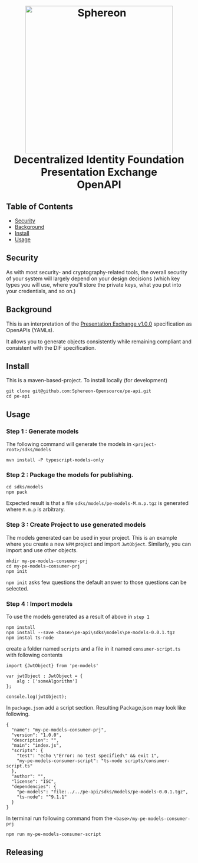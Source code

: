 <h1 align="center">
  <br>
  <a href="https://www.sphereon.com"><img src="https://sphereon.com/content/themes/sphereon/assets/img/logo.svg" alt="Sphereon" width="400"></a>
  <br> Decentralized Identity Foundation 
  <br> Presentation Exchange 
  <br> OpenAPI
  <br>
</h1>

## Table of Contents

- [Security](#security)
- [Background](#background)
- [Install](#install)
- [Usage](#usage)

## Security

As with most security- and cryptography-related tools, the overall security of your system will largely depend on your design decisions (which key types you will use, where you'll store the private keys, what you put into your credentials, and so on.)

## Background

This is an interpretation of the
[Presentation Exchange v1.0.0](https://identity.foundation/presentation-exchange/#submission-requirements)
specification as OpenAPIs (YAMLs). 

It allows you to generate objects consistently while remaining compliant and consistent with the DIF specification.

## Install

This is a maven-based-project. To install locally (for development)

```
git clone git@github.com:Sphereon-Opensource/pe-api.git
cd pe-api
```

## Usage

### Step 1 : Generate models
The following command will generate the models in `<project-root>/sdks/models`
```
mvn install -P typescript-models-only
```


### Step 2 : Package the models for publishing.

```
cd sdks/models
npm pack
```

Expected result is that a file `sdks/models/pe-models-M.m.p.tgz` is generated where `M.m.p` is arbitrary.

### Step 3 : Create Project to use generated models

The models generated can be used in your project. This is an example where you create a new `NPM` project and import `JwtObject`. Similarly, you can import and use other objects. 

```
mkdir my-pe-models-consumer-prj
cd my-pe-models-consumer-prj
npm init
```

`npm init` asks few questions the default answer to those questions can be selected.

### Step 4 : Import models

To use the models generated as a result of above in `step 1`
```
npm install
npm install --save <base>\pe-api\sdks\models\pe-models-0.0.1.tgz
npm instal ts-node
```

create a folder named `scripts` and a file in it named `consumer-script.ts` with following contents

```
import {JwtObject} from 'pe-models'

var jwtObject : JwtObject = {
    alg : ['someAlgorithm']
};

console.log(jwtObject);
```

In `package.json` add a script section. Resulting Package.json may look like following.

```
{
  "name": "my-pe-models-consumer-prj",
  "version": "1.0.0",
  "description": "",
  "main": "index.js",
  "scripts": {
    "test": "echo \"Error: no test specified\" && exit 1",
    "my-pe-models-consumer-script": "ts-node scripts/consumer-script.ts"
  },
  "author": "",
  "license": "ISC",
  "dependencies": {
    "pe-models": "file:../../pe-api/sdks/models/pe-models-0.0.1.tgz",
    "ts-node": "^9.1.1"
  }
}

```

In terminal run following command from the `<base>/my-pe-models-consumer-prj` 

```
npm run my-pe-models-consumer-script
```

## Releasing
